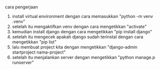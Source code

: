 cara pengerjaan
1. install virtual environment dengan cara memasukkan "python -m venv .venv"
2. setelah itu mengaktifkan venv dengan cara mengetikkan "activate"
3. kemudian install django dengan cara mengetikkan "pip install django"
4. setelah itu mengecek apakah django sudah terinstal dengan cara mengetikkan "pip list"
5. lalu membuat project kita dengan mengetikkan "django-admin startproject nama-project"
6. setelah itu menjalankan server dengan mengetikkan "python manage.p runserver"